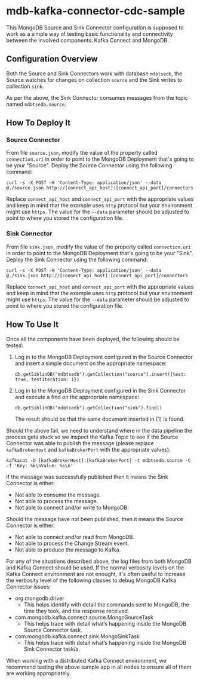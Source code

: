 # mdb-kafka-connector-cdc-sample

This MongoDB Source and Sink Connector configuration is supposed to work as a simple way of testing basic functionality and connectivity between the involved components: Kafka Connect and MongoDB.

## Configuration Overview

Both the Source and Sink Connectors work with database `mdbtsedb`, the Source watches for changes on collection `source` and the Sink writes to collection `sink`.

As per the above, the Sink Connector consumes messages from the topic named `mdbtsedb.source`.

## How To Deploy It

### Source Connector

From file `source.json`, modify the value of the property called `connection.uri` in order to point to the MongoDB Deployment that's going to be your "Source". Deploy the Source Connector using the following command:
```
curl -s -X POST -H 'Content-Type: application/json' --data @./source.json http://[connect_api_host]:[connect_api_port]/connectors
```

Replace `connect_api_host` and `connect_api_port` with the appropriate values and keep in mind that the example uses `http` protocol but your environment might use `https`. The value for the `--data` parameter should be adjusted to point to where you stored the configuration file.

### Sink Connector

From file `sink.json`, modify the value of the property called `connection.uri` in order to point to the MongoDB Deployment that's going to be your "Sink". Deploy the Sink Connector using the following command:
```
curl -s -X POST -H 'Content-Type: application/json' --data @./sink.json http://[connect_api_host]:[connect_api_port]/connectors
```

Replace `connect_api_host` and `connect_api_port` with the appropriate values and keep in mind that the example uses `http` protocol but your environment might use `https`. The value for the `--data` parameter should be adjusted to point to where you stored the configuration file.

## How To Use It

Once all the components have been deployed, the following should be tested:
1. Log in to the MongoDB Deployment configured in the Source Connector and insert a simple document on the appropriate namespace:
   ```
   db.getSiblinDB("mdbtsedb").getCollection("source").insert({test: true, testIteration: 1})
   ```
2. Log in to the MongoDB Deployment configured in the Sink Connector and execute a find on the appropriate namespace:
   ```
   db.getSiblinDB("mdbtsedb").getCollection("sink").find()
   ```
   The result should be that the same document inserted in (1) is found.

Should the above fail, we need to understand where in the data pipeline the process gets stuck so we inspect the Kafka Topic to see if the Source Connector was able to publish the message (please replace `kafkaBrokerHost` and `kafkaBrokerPort` with the appropriate values):
```
kafkacat -b [kafkaBrokerHost]:[kafkaBrokerPort] -t mdbtsedb.source -C -f 'Key: %k\nValue: %s\n'
```

If the message was successfully published then it means the Sink Connector is either:
* Not able to consume the message.
* Not able to process the message.
* Not able to connect and/or write to MongoDB.

Should the message have not been published, then it means the Source Connector is either:
* Not able to connect and/or read from MongoDB.
* Not able to process the Change Stream event.
* Not able to produce the message to Kafka.

For any of the situations described above, the log files from both MongoDB and Kafka Connect should be used. If the normal verbosity levels on the Kafka Connect environment are not enought, it's often useful to increase the verbosity level of the following classes to debug MongoDB Kafka Connector issues:
* org.mongodb.driver
  * This helps identify with detail the commands sent to MongoDB, the time they took, and the response received.
* com.mongodb.kafka.connect.source.MongoSourceTask
  * This helps trace with detail what’s happening inside the MongoDB Source Connector task.
* com.mongodb.kafka.connect.sink.MongoSinkTask
  * This helps trace with detail what’s happening inside the MongoDB Sink Connector task/s.

When working with a distributed Kafka Connect environment, we recommend testing the above sample app in all nodes to ensure all of them are working appropriately.
